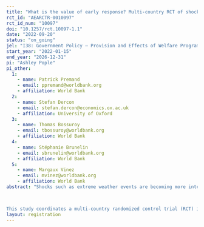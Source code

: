 ```yaml
---
title: "What is the value of early response? Multi-country RCT of shock-responsive cash transfers in the Sahel"
rct_id: "AEARCTR-0010097"
rct_id_num: "10097"
doi: "10.1257/rct.10097-1.1"
date: "2022-09-20"
status: "on_going"
jel: "I38: Government Policy – Provision and Effects of Welfare Programs "
start_year: "2022-01-15"
end_year: "2026-12-31"
pi: "Ashley Pople"
pi_other:
  1:
    - name: Patrick Premand
    - email: ppremand@worldbank.org
    - affiliation: World Bank
  2:
    - name: Stefan Dercon
    - email: stefan.dercon@economics.ox.ac.uk
    - affiliation: University of Oxford
  3:
    - name: Thomas Bossuroy
    - email: tbossuroy@worldbank.org
    - affiliation: World Bank
  4:
    - name: Stéphanie Brunelin
    - email: sbrunelin@worldbank.org
    - affiliation: World Bank
  5:
    - name: Margaux Vinez
    - email: mvinez@worldbank.org
    - affiliation: World Bank
abstract: "Shocks such as extreme weather events are becoming more intense and more frequent with climate change, with well-documented long-lasting implications for welfare and poverty. However, ex-post responses to such shocks are typically provided at the height of food insecurity during the agricultural lean season and often reach households late. More recently, several governments and humanitarian actors are experimenting with early response interventions based on rapidly available satellite-based triggers to strengthen households’ ability to manage shocks, such as through shock-responsive cash transfers. Such approaches are at the core of efforts to build adaptive social protection systems. 
  
This study coordinates a multi-country randomized control trial (RCT) in the Sahel to assess the value of early response and evaluate the impact of the timing of cash transfers in mitigating the negative effects of extreme drought on household welfare. The study is integrated in the Sahel Adaptive Social Protection Program managed by the World Bank and implemented in close coordination with government agencies across the Sahel. We test the relative effectiveness of early responses to drought (providing temporary cash transfers after the weather shock but before its peak effect on household food security and welfare) versus the traditional response to drought (providing temporary cash transfers at the peak of the food insecurity crisis). "
layout: registration
---
```


